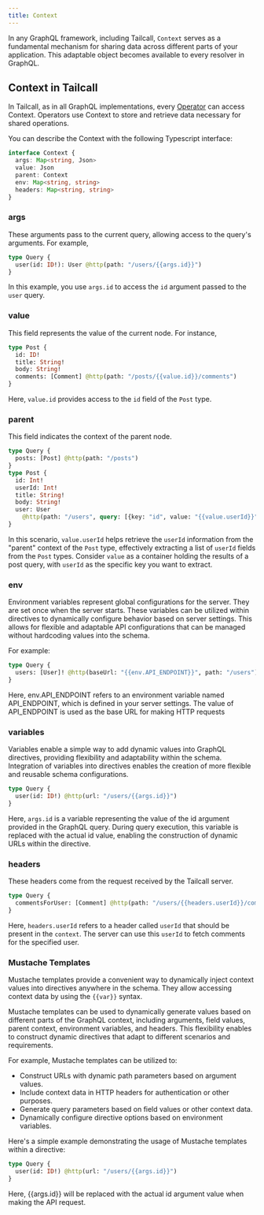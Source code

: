 ```yaml
---
title: Context
---
```


In any GraphQL framework, including Tailcall, `Context` serves as a fundamental mechanism for sharing data across different parts of your application. This adaptable object becomes available to every resolver in GraphQL.

## Context in Tailcall

In Tailcall, as in all GraphQL implementations, every [Operator](operators/index.md) can access Context. Operators use Context to store and retrieve data necessary for shared operations.

You can describe the Context with the following Typescript interface:

```typescript
interface Context {
  args: Map<string, Json>
  value: Json
  parent: Context
  env: Map<string, string>
  headers: Map<string, string>
}
```

### args

These arguments pass to the current query, allowing access to the query's arguments. For example,

```graphql showLineNumbers
type Query {
  user(id: ID!): User @http(path: "/users/{{args.id}}")
}
```

In this example, you use `args.id` to access the `id` argument passed to the `user` query.

### value

This field represents the value of the current node. For instance,

```graphql showLineNumbers
type Post {
  id: ID!
  title: String!
  body: String!
  comments: [Comment] @http(path: "/posts/{{value.id}}/comments")
}
```

Here, `value.id` provides access to the `id` field of the `Post` type.

### parent

This field indicates the context of the parent node.

```graphql showLineNumbers
type Query {
  posts: [Post] @http(path: "/posts")
}
type Post {
  id: Int!
  userId: Int!
  title: String!
  body: String!
  user: User
    @http(path: "/users", query: [{key: "id", value: "{{value.userId}}"}], matchPath: ["id"], matchKey: "userId")
}
```

In this scenario, `value.userId` helps retrieve the `userId` information from the "parent" context of the `Post` type, effectively extracting a list of `userId` fields from the `Post` types. Consider `value` as a container holding the results of a post query, with `userId` as the specific key you want to extract.

### env

Environment variables represent global configurations for the server. They are set once when the server starts. These variables can be utilized within directives to dynamically configure behavior based on server settings. This allows for flexible and adaptable API configurations that can be managed without hardcoding values into the schema.

For example:

```graphql showLineNumbers
type Query {
  users: [User]! @http(baseUrl: "{{env.API_ENDPOINT}}", path: "/users")
}
```

Here, env.API_ENDPOINT refers to an environment variable named API_ENDPOINT, which is defined in your server settings. The value of API_ENDPOINT is used as the base URL for making HTTP requests

### variables

Variables enable a simple way to add dynamic values into GraphQL directives, providing flexibility and adaptability within the schema. Integration of variables into directives enables the creation of more flexible and reusable schema configurations.

```graphql showLineNumbers
type Query {
  user(id: ID!) @http(url: "/users/{{args.id}}")
}
```

Here, `args.id` is a variable representing the value of the id argument provided in the GraphQL query. During query execution, this variable is replaced with the actual id value, enabling the construction of dynamic URLs within the directive.

### headers

These headers come from the request received by the Tailcall server.

```graphql showLineNumbers
type Query {
  commentsForUser: [Comment] @http(path: "/users/{{headers.userId}}/comments")
}
```

Here, `headers.userId` refers to a header called `userId` that should be present in the `context`. The server can use this `userId` to fetch comments for the specified user.

### Mustache Templates

Mustache templates provide a convenient way to dynamically inject context values into directives anywhere in the schema. They allow accessing context data by using the `{{var}}` syntax.

Mustache templates can be used to dynamically generate values based on different parts of the GraphQL context, including arguments, field values, parent context, environment variables, and headers. This flexibility enables to construct dynamic directives that adapt to different scenarios and requirements.

For example, Mustache templates can be utilized to:

- Construct URLs with dynamic path parameters based on argument values.
- Include context data in HTTP headers for authentication or other purposes.
- Generate query parameters based on field values or other context data.
- Dynamically configure directive options based on environment variables.

Here's a simple example demonstrating the usage of Mustache templates within a directive:

```graphql
type Query {
  user(id: ID!) @http(url: "/users/{{args.id}}")
}
```

Here, {{args.id}} will be replaced with the actual id argument value when making the API request.

[operator]: /docs/operators
